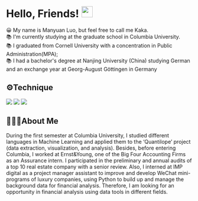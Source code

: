 # Hello, Friends! <img src="https://raw.githubusercontent.com/MartinHeinz/MartinHeinz/master/wave.gif" width="30px">

😀 My name is Manyuan Luo, but feel free to call me Kaka.  
📚 I'm currently studying at the graduate school in Columbia University.  
📚 I graduated from Cornell University with a concentration in Public Administration(MPA);   
📚 I had a bachelor's degree at Nanjing University (China) studying German and an exchange year at Georg-August Göttingen in Germany

## ⚙️Technique

![](https://img.shields.io/badge/Skills-Python-informational?style=flat&logo=<LOGO_NAME>&logoColor=white&color=2bbc8a)
![](https://img.shields.io/badge/Skills-MicrosoftSuits-informational?style=flat&logo=<LOGO_NAME>&logoColor=white&color=2bbc8a)
![](https://img.shields.io/badge/Skills-BusinessAnalysis-informational?style=flat&logo=<LOGO_NAME>&logoColor=white&color=2bbc8a)

## 👩🏻‍🎓About Me
During the first semester at Columbia University, I studied different languages in Machine Learning and applied them to the ‘Quantilope’ project (data extraction, visualization, and analysis). 
Besides, before entering Columbia, I worked at Ernst&Young, one of the Big Four Accounting Firms as an Assurance intern. I participated in the preliminary and annual audits of a top 10 real estate company with a senior review. Also, I interned at IMP digital as a project manager assistant to improve and develop WeChat mini-programs of luxury companies, using Python to build up and manage the background data for financial analysis. 
Therefore, I am looking for an opportunity in financial analysis using data tools in different fields.
